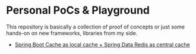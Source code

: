 # Personal PoCs & Playground

This repository is basically a collection of proof of concepts or just some hands-on on new frameworks, libraries from
my side.

* [Spring Boot Cache as local cache + Spring Data Redis as central cache](https://github.com/sbonoc/poc/tree/master/spring-boot-cache-redis)
